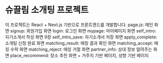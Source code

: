 # 슈끌림 소개팅 프로젝트
이 프로젝트는 React + Next.js 기반으로 프론트엔드를 개발합니다.
page.js: 메인 화면
signup: 회원가입 화면
login: 로그인 화면
mypage: 마이페이지 화면
self_intro: 자기소개서 작성 화면 9장
self_intro_save: 자기소개서 저장 화면
apply_complete: 소개팅 신청 완료 화면
matching_result: 매칭 결과 확인 화면
matching_accept: 매칭 수락 화면
matching_reject: 매칭 거절 화면
partner_info: 상대 정보 알려주는 화면
place_recommend: 장소 추천 화면 + 거주지 기반 페이지, 성향 기반 페이지
